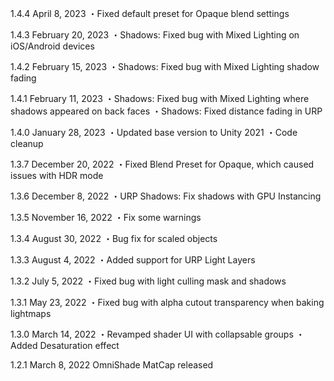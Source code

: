 1.4.4
April 8, 2023
・Fixed default preset for Opaque blend settings

1.4.3
February 20, 2023
・Shadows: Fixed bug with Mixed Lighting on iOS/Android devices

1.4.2
February 15, 2023
・Shadows: Fixed bug with Mixed Lighting shadow fading

1.4.1
February 11, 2023
・Shadows: Fixed bug with Mixed Lighting where shadows appeared on back faces
・Shadows: Fixed distance fading in URP

1.4.0
January 28, 2023
・Updated base version to Unity 2021
・Code cleanup

1.3.7
December 20, 2022
・Fixed Blend Preset for Opaque, which caused issues with HDR mode

1.3.6
December 8, 2022
・URP Shadows: Fix shadows with GPU Instancing

1.3.5
November 16, 2022
・Fix some warnings

1.3.4
August 30, 2022
・Bug fix for scaled objects

1.3.3
August 4, 2022
・Added support for URP Light Layers

1.3.2
July 5, 2022
・Fixed bug with light culling mask and shadows

1.3.1
May 23, 2022
・Fixed bug with alpha cutout transparency when baking lightmaps

1.3.0
March 14, 2022
・Revamped shader UI with collapsable groups
・Added Desaturation effect

1.2.1
March 8, 2022
OmniShade MatCap released